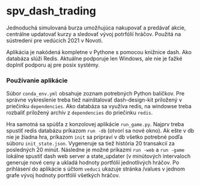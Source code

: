# spv_dash_trading

Jednoduchá simulovaná burza umožňujúca nakupovať a predávať akcie, centrálne updatovať kurzy a sledovať vývoj potrfólií hráčov. Použitá na sústredení pre vedúcich 2021 v Novoti. 

Aplikácia je nakódená kompletne v Pythone s pomocou knižnice dash. Ako databáza slúži Redis. Aktuálne podporuje len Windows, ale nie je ťažké doplniť podporu aj pre posix systémy.

### Používanie aplikácie

Súbor `conda_env.yml` obsahuje zoznam potrebných Python balíčkov. Pre správne vykreslenie treba tiež nainštalovať dash-design-kit priložený v priečinku `dependencies`. Ako databáza sa využíva redis, na windowse treba rozbaliť priložený archív z `dependencies` do priečinku `redis`.

Hra samotná sa spúšťa z konzolovej aplikácie `run_game.py`. Najprv treba spustiť redis databázu príkazom `run -db` (otvorí sa nové okno). Ak ešte v db nie je žiadna hra,
príkazom `init` sa pripraví v db všetko potrebné podľa súboru `init_state.json`. Vygeneruje sa tiež história 20 transakcií za posledných 20 minút. Následne je možné
príkazmi `run -web` a `run -game` lokálne spustiť dash web server a state_updater (v minútových intervaloch generuje nové ceny a ukladá hodnoty portfólií jednotlivých hráčov.
Po prihlásení do aplikácie s účtom `veduci` ukazuje stránka /values v jednom grafe vývoj hodnoty portfólií všetkých hráčov.
